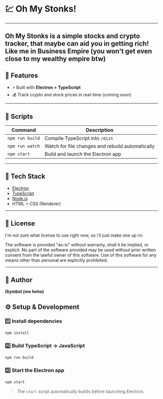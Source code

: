 # 💹 Oh My Stonks!

---
Oh My Stonks is a simple stocks and crypto tracker, that maybe can aid you in getting rich! Like me in **Business Empire** (you won't get even close to my wealthy empire btw)
---




## 🚀 Features

- ⚡ Built with **Electron + TypeScript**
- 💰 Track crypto and stock prices in real-time (coming soon)



---

## 🧩 Scripts

| Command         | Description                                      |
| --------------- | ------------------------------------------------ |
| `npm run build` | Compile TypeScript into `/dist`                  |
| `npm run watch` | Watch for file changes and rebuild automatically |
| `npm start`     | Build and launch the Electron app                |

---

## 🧱 Tech Stack

* [Electron](https://www.electronjs.org/)
* [TypeScript](https://www.typescriptlang.org/)
* [Node.js](https://nodejs.org/)
* HTML + CSS (Renderer)

---

## 📜 License

I'm not sure what license to use right now, so i'll just make one up rn:

The software is provided "as-is" without warranty, shall it be implied, or explicit.
No part of the software provided may be used without prior written consent from the lawful owner of this software.
Use of this software for any means other than personal are explicitly prohibited.

---

## 👤 Author

**iSymbol (me hehe)**

## ⚙️ Setup & Development

### 1️⃣ Install dependencies
```bash
npm install
```

### 2️⃣ Build TypeScript → JavaScript

```bash
npm run build
```

### 3️⃣ Start the Electron app

```bash
npm start
```

> The `start` script automatically builds before launching Electron.